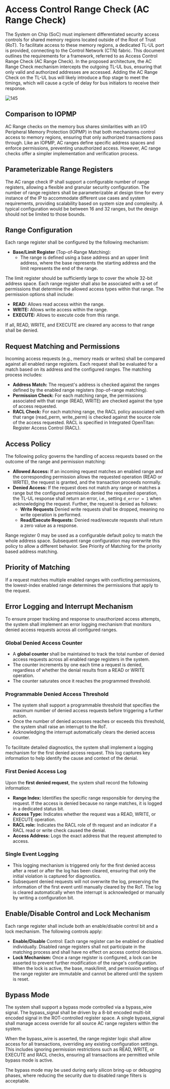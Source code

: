 # Access Control Range Check (AC Range Check)

The System on Chip (SoC) must implement differentiated security access controls for shared memory regions located outside of the Root of Trust (RoT).
To facilitate access to these memory regions, a dedicated TL-UL port is provided, connecting to the Control Network (CTN) fabric.
This document outlines the requirements for a framework, referred to as Access Control Range Check (AC Range Check).
In the proposed architecture, the AC Range Check mechanism intercepts the outgoing TL-UL bus, ensuring that only valid and authorized addresses are accessed.
Adding the AC Range Check on the TL-UL bus will likely introduce a flop stage to meet the timings, which will cause a cycle of delay for bus initiators to receive their response.

![145](./doc/ac_range_check.svg)

## Comparison to IOPMP

AC Range checks on the memory bus shares similarities with an I/O Peripheral Memory Protection (IOPMP) in that both mechanisms control access to memory regions, ensuring that only authorized transactions pass through.
Like an IOPMP, AC ranges define specific address spaces and enforce permissions, preventing unauthorized access.
However, AC range checks offer a simpler implementation and verification process.

## Parameterizable Range Registers

The AC range check IP shall support a configurable number of range registers, allowing a flexible and granular security configuration.
The number of range registers shall be parameterizable at design time for every instance of the IP to accommodate different use cases and system requirements, providing scalability based on system size and complexity.
A typical configuration would be between 16 and 32 ranges, but the design should not be limited to those bounds.

## Range Configuration

Each range register shall be configured by the following mechanism:

* **Base/Limit Register** (Top-of-Range Matching):
  * The range is defined using a base address and an upper limit address, where the base represents the starting address and the limit represents the end of the range.

The limit register should be sufficiently large to cover the whole 32-bit address space.
Each range register shall also be associated with a set of permissions that determine the allowed access types within that range.
The permission options shall include:

* **READ:** Allows read access within the range.
* **WRITE:** Allows write access within the range.
* **EXECUTE:** Allows to execute code from this range.

If all, READ, WRITE, and EXECUTE are cleared any access to that range shall be denied.

## Request Matching and Permissions

Incoming access requests (e.g., memory reads or writes) shall be compared against all enabled range registers.
Each request shall be evaluated for a match based on its address and the configured ranges.
The matching process includes:

* **Address Match:** The request's address is checked against the ranges defined by the enabled range registers (top-of-range matching).
* **Permission Check:** For each matching range, the permissions associated with that range (READ, WRITE) are checked against the type of access requested.
* **RACL Check:** For each matching range, the RACL policy associated with that range (read_perm, write_perm) is checked against the source role of the access requested.
RACL is specified in Integrated OpenTitan: Register Access Control (RACL).

## Access Policy

The following policy governs the handling of access requests based on the outcome of the range and permission matching:

* **Allowed Access:** If an incoming request matches an enabled range and the corresponding permission allows the requested operation (READ or WRITE), the request is granted, and the transaction proceeds normally.
* **Denied Access:** If the request does not match any range or matches a range but the configured permission denied the requested operation, the TL-UL response shall return an error, i.e., setting `d_error = 1` when acknowledging the request.
Further, the request is denied as follows:
  * **Write Requests** Denied write requests shall be dropped, meaning no write operation is performed.
  * **Read/Execute Requests:** Denied read/execute requests shall return a zero value as a response.

Range register 0 may be used as a configurable default policy to match the whole address space.
Subsequent range configuration may overwrite this policy to allow a different behavior.
See Priority of Matching for the priority based address matching.


## Priority of Matching

If a request matches multiple enabled ranges with conflicting permissions, the lowest-index enabled range determines the permissions that apply to the request.

## Error Logging and Interrupt Mechanism

To ensure proper tracking and response to unauthorized access attempts, the system shall implement an error logging mechanism that monitors denied access requests across all configured ranges.

### Global Denied Access Counter

* A **global counter** shall be maintained to track the total number of denied access requests across all enabled range registers in the system.
* The counter increments by one each time a request is denied, regardless of whether the denial results from a READ or WRITE operation.
* The counter saturates once it reaches the programmed threshold.

### Programmable Denied Access Threshold

* The system shall support a programmable threshold that specifies the maximum number of denied access requests before triggering a further action.
* Once the number of denied accesses reaches or exceeds this threshold, the system shall raise an interrupt to the RoT.
* Acknowledging the interrupt automatically clears the denied access counter.

To facilitate detailed diagnostics, the system shall implement a logging mechanism for the first denied access request.
This log captures key information to help identify the cause and context of the denial.

### First Denied Access Log

Upon the **first denied request**, the system shall record the following information:

* **Range Index:** Identifies the specific range responsible for denying the request. If the access is denied because no range matches, it is logged in a dedicated status bit.
* **Access Type:** Indicates whether the request was a READ, WRITE, or EXECUTE operation.
* **RACL role:** Indicates the RACL role of th request and an indicator if a RACL read or write check caused the denial.
* **Access Address:** Logs the exact address that the request attempted to access.

### Single Event Logging

* This logging mechanism is triggered only for the first denied access after a reset or after the log has been cleared, ensuring that only the initial violation is captured for diagnostics.
* Subsequent denied requests will not overwrite the log, preserving the information of the first event until manually cleared by the RoT.
The log is cleared automatically when the interrupt is acknowledged or manually by writing a configuration bit.

## Enable/Disable Control and Lock Mechanism

Each range register shall include both an enable/disable control bit and a lock mechanism.
The following controls apply:

* **Enable/Disable** Control: Each range register can be enabled or disabled individually.
Disabled range registers shall not participate in the matching process and shall have no effect on access control decisions.
* **Lock Mechanism:** Once a range register is configured, a lock can be asserted to prevent further modification of the range's configuration.
When the lock is active, the base, mask/limit, and permission settings of the range register are immutable and cannot be altered until the system is reset.

## Bypass Mode

The system shall support a bypass mode controlled via a bypass_wire signal.
The bypass_signal shall be driven by a 8-bit encoded multi-bit encoded signal in the ROT-controlled register space.
A single bypass_signal shall manage access override for all source AC range registers within the system.

When the bypass_wire is asserted, the range register logic shall allow access for all transactions, overriding any existing configuration settings.
This includes ignoring permission restrictions such as READ, WRITE, or  EXECUTE and RACL checks, ensuring all transactions are permitted while bypass mode is active.

The bypass mode may be used during early silicon bring-up or debugging phases, where reducing the security due to disabled range filters is acceptable.
